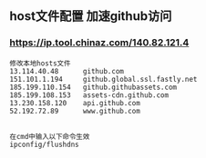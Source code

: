 ## host文件配置 加速github访问
### https://ip.tool.chinaz.com/140.82.121.4
```
修改本地hosts文件
13.114.40.48	  github.com
151.101.1.194	  github.global.ssl.fastly.net
185.199.110.154   github.githubassets.com
185.199.108.153   assets-cdn.github.com
13.230.158.120	  api.github.com
52.192.72.89	  www.github.com


在cmd中输入以下命令生效
ipconfig/flushdns
```